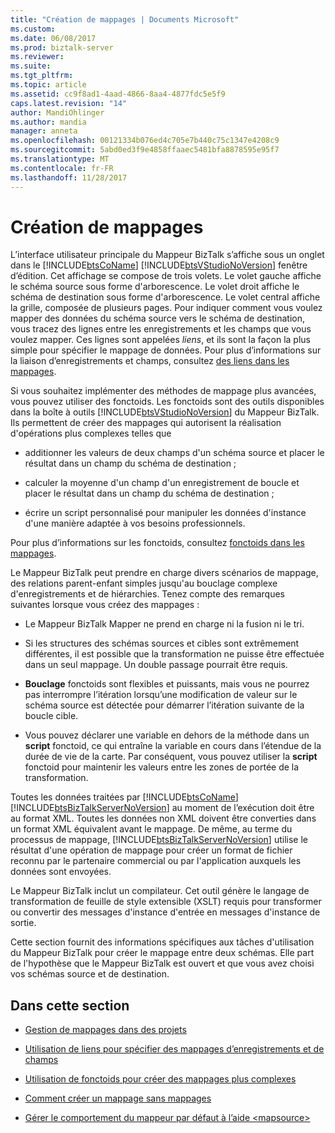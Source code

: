 ```yaml
---
title: "Création de mappages | Documents Microsoft"
ms.custom: 
ms.date: 06/08/2017
ms.prod: biztalk-server
ms.reviewer: 
ms.suite: 
ms.tgt_pltfrm: 
ms.topic: article
ms.assetid: cc9f8ad1-4aad-4866-8aa4-4877fdc5e5f9
caps.latest.revision: "14"
author: MandiOhlinger
ms.author: mandia
manager: anneta
ms.openlocfilehash: 00121334b076ed4c705e7b440c75c1347e4208c9
ms.sourcegitcommit: 5abd0ed3f9e4858ffaaec5481bfa8878595e95f7
ms.translationtype: MT
ms.contentlocale: fr-FR
ms.lasthandoff: 11/28/2017
---
```

# <a name="creating-maps"></a>Création de mappages
L’interface utilisateur principale du Mappeur BizTalk s’affiche sous un onglet dans le [!INCLUDE[btsCoName](../includes/btsconame-md.md)] [!INCLUDE[btsVStudioNoVersion](../includes/btsvstudionoversion-md.md)] fenêtre d’édition. Cet affichage se compose de trois volets. Le volet gauche affiche le schéma source sous forme d'arborescence. Le volet droit affiche le schéma de destination sous forme d'arborescence. Le volet central affiche la grille, composée de plusieurs pages. Pour indiquer comment vous voulez mapper des données du schéma source vers le schéma de destination, vous tracez des lignes entre les enregistrements et les champs que vous voulez mapper. Ces lignes sont appelées *liens*, et ils sont la façon la plus simple pour spécifier le mappage de données. Pour plus d’informations sur la liaison d’enregistrements et champs, consultez [des liens dans les mappages](../core/links-in-maps.md).  
  
 Si vous souhaitez implémenter des méthodes de mappage plus avancées, vous pouvez utiliser des fonctoids. Les fonctoids sont des outils disponibles dans la boîte à outils [!INCLUDE[btsVStudioNoVersion](../includes/btsvstudionoversion-md.md)] du Mappeur BizTalk. Ils permettent de créer des mappages qui autorisent la réalisation d'opérations plus complexes telles que  
  
-   additionner les valeurs de deux champs d'un schéma source et placer le résultat dans un champ du schéma de destination ;  
  
-   calculer la moyenne d'un champ d'un enregistrement de boucle et placer le résultat dans un champ du schéma de destination ;  
  
-   écrire un script personnalisé pour manipuler les données d'instance d'une manière adaptée à vos besoins professionnels.  
  
 Pour plus d’informations sur les fonctoids, consultez [fonctoids dans les mappages](../core/functoids-in-maps.md).  
  
 Le Mappeur BizTalk peut prendre en charge divers scénarios de mappage, des relations parent-enfant simples jusqu'au bouclage complexe d'enregistrements et de hiérarchies. Tenez compte des remarques suivantes lorsque vous créez des mappages :  
  
-   Le Mappeur BizTalk Mapper ne prend en charge ni la fusion ni le tri.  
  
-   Si les structures des schémas sources et cibles sont extrêmement différentes, il est possible que la transformation ne puisse être effectuée dans un seul mappage. Un double passage pourrait être requis.  
  
-   **Bouclage** fonctoids sont flexibles et puissants, mais vous ne pourrez pas interrompre l’itération lorsqu’une modification de valeur sur le schéma source est détectée pour démarrer l’itération suivante de la boucle cible.  
  
-   Vous pouvez déclarer une variable en dehors de la méthode dans un **script** fonctoid, ce qui entraîne la variable en cours dans l’étendue de la durée de vie de la carte. Par conséquent, vous pouvez utiliser la **script** fonctoid pour maintenir les valeurs entre les zones de portée de la transformation.  
  
 Toutes les données traitées par [!INCLUDE[btsCoName](../includes/btsconame-md.md)] [!INCLUDE[btsBizTalkServerNoVersion](../includes/btsbiztalkservernoversion-md.md)] au moment de l’exécution doit être au format XML. Toutes les données non XML doivent être converties dans un format XML équivalent avant le mappage. De même, au terme du processus de mappage, [!INCLUDE[btsBizTalkServerNoVersion](../includes/btsbiztalkservernoversion-md.md)] utilise le résultat d'une opération de mappage pour créer un format de fichier reconnu par le partenaire commercial ou par l'application auxquels les données sont envoyées.  
  
 Le Mappeur BizTalk inclut un compilateur. Cet outil génère le langage de transformation de feuille de style extensible (XSLT) requis pour transformer ou convertir des messages d'instance d'entrée en messages d'instance de sortie.  
  
 Cette section fournit des informations spécifiques aux tâches d'utilisation du Mappeur BizTalk pour créer le mappage entre deux schémas. Elle part de l'hypothèse que le Mappeur BizTalk est ouvert et que vous avez choisi vos schémas source et de destination.  
  
## <a name="in-this-section"></a>Dans cette section  
  
-   [Gestion de mappages dans des projets](../core/managing-maps-within-projects.md)  
  
-   [Utilisation de liens pour spécifier des mappages d’enregistrements et de champs](../core/using-links-to-specify-record-and-field-mappings.md)  
  
-   [Utilisation de fonctoids pour créer des mappages plus complexes](../core/using-functoids-to-create-more-complex-mappings.md)  
  
-   [Comment créer un mappage sans mappages](../core/how-to-create-a-map-without-maps.md)  
  
-   [Gérer le comportement du mappeur par défaut à l’aide \<mapsource\>](../core/managing-default-mapper-behavior-using-mapsource.md)